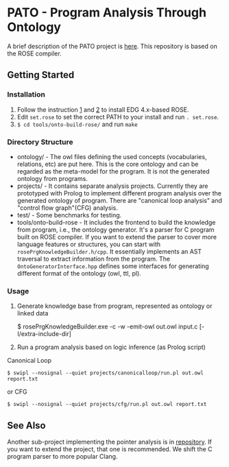# PATO - Program Analysis Through Ontology

A brief description of the PATO project is
[here](https://github.com/yzhao30/PATO-Pointer-Analysis).
This repository is based on the ROSE compiler.

## Getting Started

### Installation

1. Follow the instruction [1][1] and [2][2] to install EDG 4.x-based ROSE.
2. Edit `set.rose` to set the correct PATH to your install and run `. set.rose`.
3. `$ cd tools/onto-build-rose/` and run `make`

[1]: https://en.wikibooks.org/wiki/ROSE_Compiler_Framework/Installation
[2]: https://en.wikibooks.org/wiki/ROSE_Compiler_Framework/Virtual_Machine_Image#V2

### Directory Structure

+ ontology/ - The owl files defining the used concepts (vocabularies, relations, etc)
are put here. This is the core ontology and can be regarded as the meta-model for the
program. It is not the generated ontology from programs.
+ projects/ - It contains separate analysis projects. Currently they are prototyped
with Prolog to implement different program analysis over the generated ontology of
program. There are "canonical loop analysis" and "control flow graph"(CFG) analysis.
+ test/ - Some benchmarks for testing.
+ tools/onto-build-rose - It includes the frontend to build the knowledge from program, i.e., the ontology
generator. It's a parser for C program built on ROSE compiler. If you want to extend
the parser to cover more language features or structures, you can start with
`rosePrgKnowledgeBuilder.h/cpp`. It essentially implements an AST traversal to extract
information from the program. The `OntoGeneratorInterface.hpp` defines some interfaces
for generating different format of the ontology (owl, ttl, pl).

### Usage

1. Generate knowledge base from program, represented as ontology or linked data

	$ rosePrgKnowledgeBuilder.exe -c -w -emit-owl out.owl input.c [-I/extra-include-dir]

2. Run a program analysis based on logic inference (as Prolog script)

Canonical Loop

	$ swipl --nosignal --quiet projects/canonicalloop/run.pl out.owl report.txt

or CFG

	$ swipl --nosignal --quiet projects/cfg/run.pl out.owl report.txt

## See Also

Another sub-project implementing the pointer analysis is in
 [repository](https://github.com/yzhao30/PATO-Pointer-Analysis). If you want to
 extend the project, that one is recommended. We shift the C program parser to
 more popular Clang.
